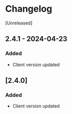 # Changelog

[Unreleased]

## 2.4.1 - 2024-04-23
### Added
- Client version updated

## [2.4.0]
### Added
- Client version updated

